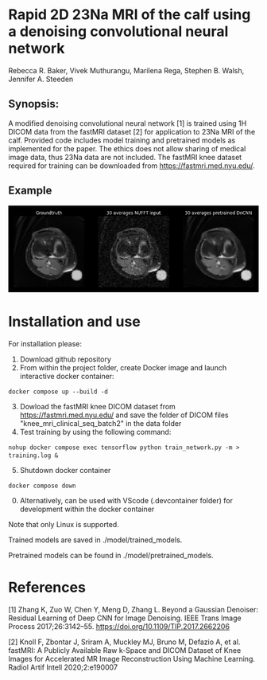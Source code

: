 Rapid 2D 23Na MRI of the calf using a denoising convolutional neural network
============================================================================

Rebecca R. Baker, Vivek Muthurangu, Marilena Rega, Stephen B. Walsh, Jennifer A. Steeden

Synopsis:
---------
A modified denoising convolutional neural network \[1\] is trained using 1H DICOM data from the fastMRI dataset \[2\] for application to 23Na MRI of the calf. Provided code includes model training and pretrained models as implemented for the paper. The ethics does not allow sharing of medical image data, thus 23Na data are not included. The fastMRI knee dataset required for training can be downloaded from https://fastmri.med.nyu.edu/.

Example
-------
![alt text](https://github.com/mrphys/sodium_MRI_DnCNN/blob/570a78e0fbfc7492dc2b7007ece50926604e2959/Pretrained_test_image_30NSA.png)

Installation and use
====================
For installation please:
1. Download github repository
2. From within the project folder, create Docker image and launch interactive docker container:
```
docker compose up --build -d
```
3. Dowload the fastMRI knee DICOM dataset from https://fastmri.med.nyu.edu/ and save the folder of DICOM files "knee_mri_clinical_seq_batch2" in the data folder
4. Test training by using the following command:
```
nohup docker compose exec tensorflow python train_network.py -m > training.log &
```
5. Shutdown docker container
```
docker compose down
```
0. Alternatively, can be used with VScode (.devcontainer folder) for development within the docker container

Note that only Linux is supported.

Trained models are saved in ./model/trained_models.

Pretrained models can be found in ./model/pretrained_models.

References
================
\[1\] Zhang K, Zuo W, Chen Y, Meng D, Zhang L. Beyond a Gaussian Denoiser: Residual Learning of Deep CNN for Image Denoising. IEEE Trans Image Process 2017;26:3142–55. https://doi.org/10.1109/TIP.2017.2662206

\[2\] Knoll F, Zbontar J, Sriram A, Muckley MJ, Bruno M, Defazio A, et al. fastMRI: A Publicly Available Raw k-Space and DICOM Dataset of Knee Images for Accelerated MR Image Reconstruction Using Machine Learning. Radiol Artif Intell 2020;2:e190007


